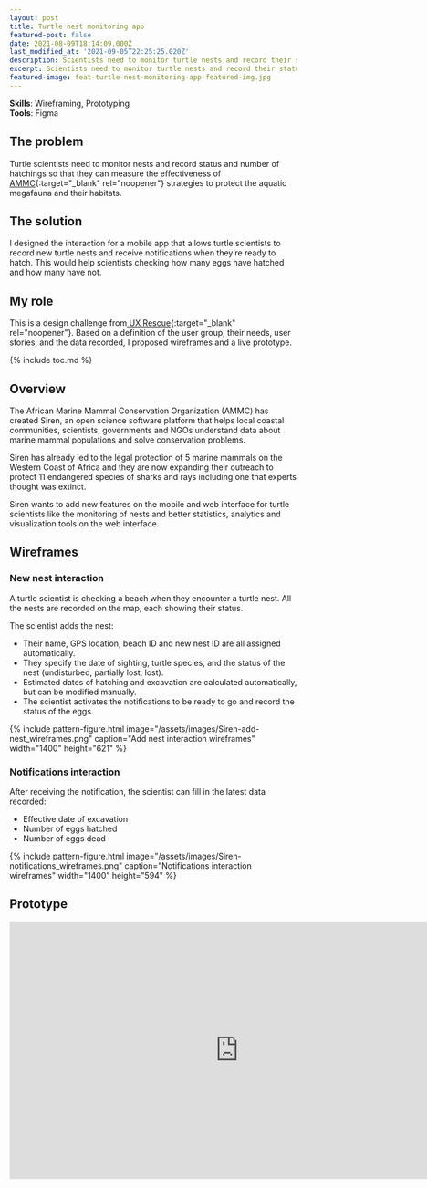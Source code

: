 ```yaml
---
layout: post
title: Turtle nest monitoring app
featured-post: false
date: 2021-08-09T18:14:09.000Z
last_modified_at: '2021-09-05T22:25:25.020Z'
description: Scientists need to monitor turtle nests and record their status to measure the effectiveness of strategies to protect the aquatic megafauna and their habitats.
excerpt: Scientists need to monitor turtle nests and record their status to measure the effectiveness of strategies to protect the aquatic megafauna and their habitats.
featured-image: feat-turtle-nest-monitoring-app-featured-img.jpg
---
```

**Skills**: Wireframing, Prototyping  
**Tools**: Figma

## The problem

Turtle scientists need to monitor nests and record status and number of hatchings so that they can measure the effectiveness of [AMMC](https://www.ammco.org/){:target="_blank" rel="noopener"} strategies to protect the aquatic megafauna and their habitats.

## The solution

I designed the interaction for a mobile app that allows turtle scientists to record new turtle nests and receive notifications when they’re ready to hatch. This would help scientists checking how many eggs have hatched and how many have not.

## My role

This is a design challenge from[ UX Rescue](https://www.uxrescue.org/){:target="_blank" rel="noopener"}. Based on a definition of the user group, their needs, user stories, and the data recorded, I proposed wireframes and a live prototype.

{% include toc.md %}

## Overview

The African Marine Mammal Conservation Organization (AMMC) has created Siren, an open science software platform that helps local coastal communities, scientists, governments and NGOs understand data about marine mammal populations and solve conservation problems.

Siren has already led to the legal protection of 5 marine mammals on the Western Coast of Africa and they are now expanding their outreach to protect 11 endangered species of sharks and rays including one that experts thought was extinct.

Siren wants to add new features on the mobile and web interface for turtle scientists like the monitoring of nests and better statistics, analytics and visualization tools on the web interface.

## Wireframes

### New nest interaction

A turtle scientist is checking a beach when they encounter a turtle nest. All the nests are recorded on the map, each showing their status.

The scientist adds the nest:

<ul class="smd-ul">
<li>Their name, GPS location, beach ID and new nest ID are all assigned automatically.</li>
<li>They specify the date of sighting, turtle species, and the status of the nest (undisturbed, partially lost, lost).</li>
<li>Estimated dates of hatching and excavation are calculated automatically, but can be modified manually.</li>
<li>The scientist activates the notifications to be ready to go and record the status of the eggs.</li>
</ul>

{% include pattern-figure.html image="/assets/images/Siren-add-nest_wireframes.png" caption="Add nest interaction wireframes" width="1400" height="621" %}

### Notifications interaction

After receiving the notification, the scientist can fill in the latest data recorded:

<ul class="smd-ul">
<li>Effective date of excavation</li>
<li>Number of eggs hatched</li>
<li>Number of eggs dead</li>
</ul>

{% include pattern-figure.html image="/assets/images/Siren-notifications_wireframes.png" caption="Notifications interaction wireframes" width="1400" height="594" %}

## Prototype

<div class="iframe-container"><iframe loading="lazy" style="border: 1px solid rgba(0, 0, 0, 0.1);" width="800" height="450" src="https://www.figma.com/embed?embed_host=share&amp;url=https%3A%2F%2Fwww.figma.com%2Fproto%2FpNyDsJ0tQXauivuJeXJDc3%2FSIREN-Mobile-application-%E2%80%93-Exercise%3Fnode-id%3D2%253A2" allowfullscreen=""></iframe></div>
